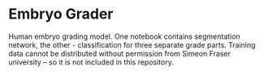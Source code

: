 # Embryo Grader
Human embryo grading model.
One notebook contains segmentation network, the other - classification for three separate grade parts.
Training data cannot be distributed without permission from Simeon Fraser university – so it is not included in this repository.
